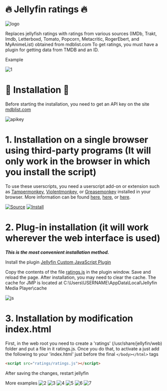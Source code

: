 # 🔥 Jellyfin ratings 🔥

![logo](https://github.com/Druidblack/jellyfin_ratings/blob/main/img/logo.png)

Replaces jellyfish ratings with ratings from various sources (IMDb, Trakt, Imdb, Letterboxd, Tomato, Popcorn, Metacritic, RogerEbert, and MyAnimeList) obtained from mdblist.com
To get ratings, you must have a plugin for getting data from TMDB and an ID.

Example

![1](https://github.com/Druidblack/jellyfin_ratings/blob/main/img/1.jpg)

# 📌 Installation 📌

Before starting the installation, you need to get an API key on the site [mdblist.com](https://mdblist.com/preferences)

![apikey](https://github.com/Druidblack/jellyfin_ratings/blob/main/img/api%20key.jpg)

# 1. Installation on a single browser using third-party programs (It will only work in the browser in which you install the script)

To use these userscripts, you need a userscript add-on or extension such as [Tampermonkey](https://www.tampermonkey.net/), [Violentmonkey](https://violentmonkey.github.io/), or [Greasemonkey](https://addons.mozilla.org/en-GB/firefox/addon/greasemonkey/) installed in your browser. More information can be found [here](https://stackapps.com/tags/script/info), [here](https://openuserjs.org/about/Userscript-Beginners-HOWTO), or [here](https://userscripts-mirror.org/about/installing.html).

[![Source](https://github.com/Druidblack/MusicBrainz-UserScripts/blob/main/add/Source-button.png)](https://github.com/Druidblack/jellyfin_ratings/blob/main/jellyfin_ratings.user.js)
[![Install](https://github.com/Druidblack/MusicBrainz-UserScripts/blob/main/add/Install-button.png)](https://github.com/Druidblack/jellyfin_ratings/raw/main/jellyfin_ratings.user.js)

# 2. Plug-in installation (it will work wherever the web interface is used)
***This is the most convenient installation method.***

Install the plugin [Jellyfin Custom JavaScript Plugin](https://github.com/johnpc/jellyfin-plugin-custom-javascript)

Copy the contents of the file [ratings.js](https://github.com/Druidblack/jellyfin_ratings/blob/main/ratings.js) in the plugin window. Save and reload the page.
After installation, you may need to clear the cache. The cache for JMP is located at C:\Users\USERNAME\AppData\Local\Jellyfin Media Player\cache

![js](https://github.com/Druidblack/jellyfin_ratings/blob/main/img/jss.jpg)

# 3. Installation by modification index.html
First, in the web root you need to create a 'ratings' (/usr/share/jellyfin/web) folder and put a file in it ratings.js. Once you do that, to activate a just add the following to your 'index.html' just before the final `</body></html>` tags 

```html
<script src="ratings/ratings.js"></script>
```
After saving the changes, restart jellyfin

More examples
![2](https://github.com/Druidblack/jellyfin_ratings/blob/main/img/2.jpg)
![3](https://github.com/Druidblack/jellyfin_ratings/blob/main/img/3.jpg)
![4](https://github.com/Druidblack/jellyfin_ratings/blob/main/img/4.jpg)
![5](https://github.com/Druidblack/jellyfin_ratings/blob/main/img/5.jpg)
![6](https://github.com/Druidblack/jellyfin_ratings/blob/main/img/6.jpg)
![7](https://github.com/Druidblack/jellyfin_ratings/blob/main/img/7.jpg)
